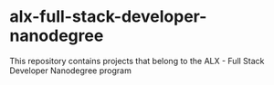 # alx-full-stack-developer-nanodegree
This repository contains projects that belong to the ALX - Full Stack Developer Nanodegree program
